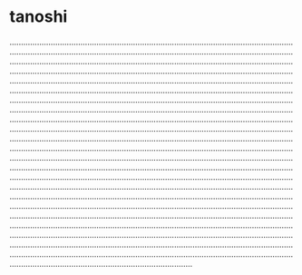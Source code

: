 # tanoshi
....................................................................................................................................................................................................................................................................................................................................................................................................................................................................................................................................................................................................................................................................................................................................................................................................................................................................................................................................................................................................................................................................................................................................................................................................................................................................................................................................................................................................................................................................................................................................................................................................................................................................................................................................................................................................................................................................................................................................................................................................................................................................................................................................................................................................................................................................................................................................................................................................................................................................................................................................................................................................................................................................................................................................................................................................................................................................................................................................................................................................................................................